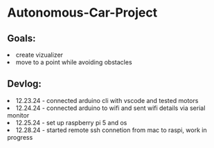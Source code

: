<h1>Autonomous-Car-Project</h1>
<h2>Goals:</h2>
<li>create vizualizer</li>
<li>move to a point while avoiding obstacles</li>
<h2>Devlog:</h2>
<li>12.23.24 - connected arduino cli with vscode and tested motors</li>
<li>12.24.24 - connected arduino to wifi and sent wifi details via serial monitor</li>
<li>12.25.24 - set up raspberry pi 5 and os</li>
<li>12.28.24 - started remote ssh connetion from mac to raspi, work in progress</li>
